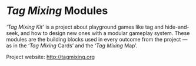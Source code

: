 _Tag Mixing_ Modules
========================

_‘Tag Mixing Kit’_ is a project about playground games like tag and hide-and-seek, and how to design new ones with a modular gameplay system. These modules are the building blocks used in every outcome from the project — as in the ‘_Tag Mixing_ Cards’ and the ‘_Tag Mixing_ Map’.

Project website: http://tagmixing.org

